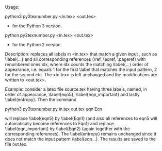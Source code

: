 Usage: 

python3 py3texnumber.py <in.tex> <out.tex> <pattern> <replacement> 
  - for the Python 3 version.

python py2texnumber.py <in.tex> <out.tex> <pattern> <replacement> 
  - for the Python 2 version.

Description: replaces all labels in <in.tex> that match 
a given input <pattern>, such as \label{<pattern>...} 
and all corresponding references (\ref, \eqref, \pageref) 
with renumbered ones <replacement>idx, where idx counts 
the matching \label{<pattern>...} order of appearance, 
i.e. equals 1 for the first \label that matches the input pattern, 
2 for the second etc. The <in.tex> is left unchanged and the 
modifications are written to <out.tex>.

Example: consider a latex file source.tex having three labels, named, 
in order of appearance, \label{eqn5}, \label{eqn_important} 
and lastly \label{entropy}. Then the command 

python3 py3texnumber.py in.tex out.tex eqn Eqn 

will replace \label{eqn5} by \label{Eqn1} (and also all references 
to eqn5 will automatically become references to Eqn1) and replace 
\label{eqn_important} by \label{Eqn2} (again together with 
the corresponding references). The \label{entropy} remains unchanged 
since it does not match the input pattern \label{eqn...}. 
The results are saved to the file out.tex.